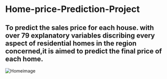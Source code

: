 # Home-price-Prediction-Project
## To predict the sales price for each house. with over 79 explanatory variables discribing every aspect of residential homes in the region concerned,it is aimed to predict the final price of each home.


![Homeimage](file:///home/seyi/Downloads/house-1867187_1280%20(1).jpg)
